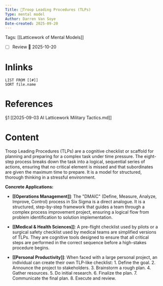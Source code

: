```yaml
---
Title: 🧩Troop Leading Procedures (TLPs)
Type: mental model 
Author: Darren Van Soye 
Date-created: 2025-09-20
---
```

Tags: [[Latticework of Mental Models]]

- [ ] Review 📅 2025-10-20
    
# Inlinks

```dataview
LIST FROM [[#]]
SORT file.name
```

# References

§1 [[2025-09-03 AI Latticework Military Tactics.md]]

# Content

Troop Leading Procedures (TLPs) are a cognitive checklist or scaffold for planning and preparing for a complex task under time pressure. The eight-step process breaks down the task into a logical, sequential series of actions, ensuring that no critical element is missed and that subordinates are given the maximum time to prepare. It is a model for structured, thorough thinking in a stressful environment.

**Concrete Applications:**

- **[[Operations Management]]**: The "DMAIC" (Define, Measure, Analyze, Improve, Control) process in Six Sigma is a direct analogue. It is a structured, step-by-step framework that guides a team through a complex process improvement project, ensuring a logical flow from problem identification to solution implementation.
    
- **[[Medical & Health Sciences]]**: A pre-flight checklist used by pilots or a surgical safety checklist used by medical teams are simplified versions of TLPs. They are cognitive tools designed to ensure that all critical steps are performed in the correct sequence before a high-stakes procedure begins.
    
- **[[Personal Productivity]]**: When faced with a large personal project, an individual can create their own TLP-like checklist: 1. Define the goal. 2. Announce the project to stakeholders. 3. Brainstorm a rough plan. 4. Gather resources. 5. Do initial research. 6. Finalize the plan. 7. Communicate the final plan. 8. Execute and review.